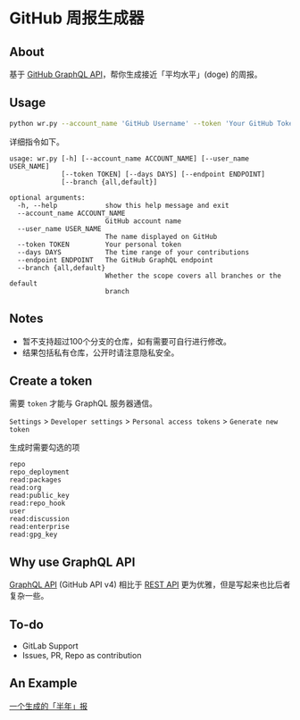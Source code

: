 # GitHub 周报生成器

## About
基于 [GitHub GraphQL API](https://docs.github.com/en/graphql)，帮你生成接近「平均水平」(doge) 的周报。


## Usage

```bash
python wr.py --account_name 'GitHub Username' --token 'Your GitHub Token' 
```

详细指令如下。


```
usage: wr.py [-h] [--account_name ACCOUNT_NAME] [--user_name USER_NAME]
             [--token TOKEN] [--days DAYS] [--endpoint ENDPOINT]
             [--branch {all,default}]

optional arguments:
  -h, --help            show this help message and exit
  --account_name ACCOUNT_NAME
                        GitHub account name
  --user_name USER_NAME
                        The name displayed on GitHub
  --token TOKEN         Your personal token
  --days DAYS           The time range of your contributions
  --endpoint ENDPOINT   The GitHub GraphQL endpoint
  --branch {all,default}
                        Whether the scope covers all branches or the default
                        branch
```

## Notes

- 暂不支持超过100个分支的仓库，如有需要可自行进行修改。
- 结果包括私有仓库，公开时请注意隐私安全。


## Create a token

需要 `token` 才能与 GraphQL 服务器通信。

`Settings` > `Developer settings` > `Personal access tokens` > `Generate new token`

生成时需要勾选的项
```
repo
repo_deployment
read:packages
read:org
read:public_key
read:repo_hook
user
read:discussion
read:enterprise
read:gpg_key
```


## Why use GraphQL API

[GraphQL API](https://docs.github.com/en/graphql) (GitHub API v4) 相比于 [REST API](https://docs.github.com/en/rest) 更为优雅，但是写起来也比后者复杂一些。


## To-do

- GitLab Support
- Issues, PR, Repo as contribution


## An Example

[一个生成的「半年」报](WeeklyReport.md)



